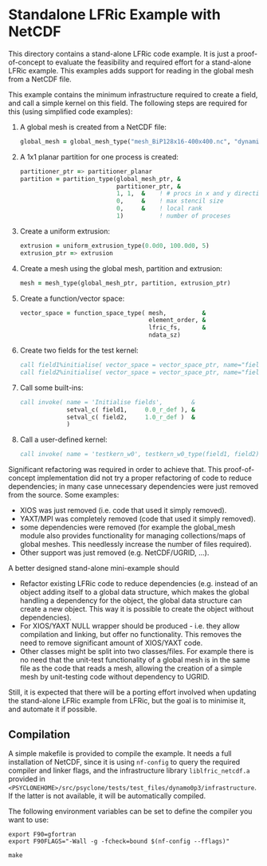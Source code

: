 # Standalone LFRic Example with NetCDF

This directory contains a stand-alone LFRic code example.
It is just a proof-of-concept to evaluate the feasibility and
required effort for a stand-alone LFRic example. This
examples adds support for reading in the global mesh from a
NetCDF file.

This example contains the minimum infrastructure required to create
a field, and call a simple kernel on this field. The following 
steps are required for this (using simplified code examples):

1) A global mesh is created from a NetCDF file:
    ```fortran
    global_mesh = global_mesh_type("mesh_BiP128x16-400x400.nc", "dynamics")
    ```
   
2) A 1x1 planar partition for one process is created:
    ```fortran
    partitioner_ptr => partitioner_planar
    partition = partition_type(global_mesh_ptr, &
                               partitioner_ptr, &
                               1, 1,  &    ! # procs in x and y direction
                               0,     &    ! max stencil size
                               0,     &    ! local rank
                               1)          ! number of proceses
    ```

3) Create a uniform extrusion:
    ```fortran
    extrusion = uniform_extrusion_type(0.0d0, 100.0d0, 5)
    extrusion_ptr => extrusion
    ```

4) Create a mesh using the global mesh, partition and extrusion:
    ```fortran
    mesh = mesh_type(global_mesh_ptr, partition, extrusion_ptr)
    ```

5) Create a function/vector space:
    ```fortran
    vector_space = function_space_type( mesh,          &
                                        element_order, &
                                        lfric_fs,      &
                                        ndata_sz)
    ```

6) Create two fields for the test kernel:
    ```fortran
    call field1%initialise( vector_space = vector_space_ptr, name="field1" )
    call field2%initialise( vector_space = vector_space_ptr, name="field2" )
    ```

7) Call some built-ins:
    ```fortran
    call invoke( name = 'Initialise fields',        &
                 setval_c( field1,     0.0_r_def ), &
                 setval_c( field2,     1.0_r_def )  &
                 )
    ```

8) Call a user-defined kernel:
    ```fortran
    call invoke( name = 'testkern_w0', testkern_w0_type(field1, field2) )
    ```

Significant refactoring was required in order to achieve that. This
proof-of-concept implementation did not try a proper refactoring of
code to reduce dependencies; in many case unnecessary dependencies
were just removed from the source. Some examples:
- XIOS was just removed (i.e. code that used it simply removed).
- YAXT/MPI was completely removed (code that used it simply removed).
- some dependencies were removed (for example the global_mesh module
  also provides functionality for managing collections/maps of 
  global meshes. This needlessly increase the number of files required).
- Other support was just removed (e.g. NetCDF/UGRID, ...).

A better designed stand-alone mini-example should
- Refactor existing LFRic code to reduce dependencies
  (e.g. instead of an object adding itself to a global data structure,
  which makes the global handling a dependency for the object,
  the global data structure can create a new object. This way
  it is possible to create the object without dependencies).
- For XIOS/YAXT NULL wrapper should be produced - i.e. they allow
  compilation and linking, but offer no functionality. This removes
  the need to remove significant amount of XIOS/YAXT code.
- Other classes might be split into two classes/files. For example
  there is no need that the unit-test functionality of a global
  mesh is in the same file as the code that reads a mesh, allowing
  the creation of a simple mesh by unit-testing code without
  dependency to UGRID.

Still, it is expected that there will be a porting effort involved
when updating the stand-alone LFRic example from LFRic, but the goal
is to minimise it, and automate it if possible.

## Compilation
A simple makefile is provided to compile the example. It needs 
a full installation of NetCDF, since it is using ``nf-config`` to
query the required compiler and linker flags, and the
infrastructure library ``liblfric_netcdf.a`` provided in
``<PSYCLONEHOME>/src/psyclone/tests/test_files/dynamo0p3/infrastructure``. If
the latter is not available, it will be automatically compiled.

The following environment variables can be set to define the compiler
you want to use:
```shell
export F90=gfortran
export F90FLAGS="-Wall -g -fcheck=bound $(nf-config --fflags)"

make
```